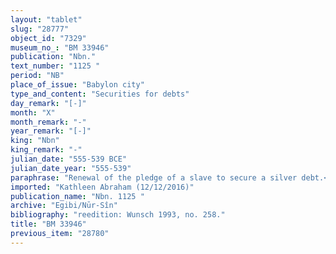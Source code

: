 ```yaml
---
layout: "tablet"
slug: "28777"
object_id: "7329"
museum_no_: "BM 33946"
publication: "Nbn."
text_number: "1125 "
period: "NB"
place_of_issue: "Babylon city"
type_and_content: "Securities for debts"
day_remark: "[-]"
month: "X"
month_remark: "-"
year_remark: "[-]"
king: "Nbn"
king_remark: "-"
julian_date: "555-539 BCE"
julian_date_year: "555-539"
paraphrase: "Renewal of the pledge of a slave to secure a silver debt.<br /> <strong>B<sub>1</sub></strong> and his wife (<strong><sup>f</sup>B<sub>2</sub></strong>) owe a broken amount of silver to <strong>A</strong>. The debtors&rsquo;&nbsp; slave, who had already been pledged to the creditor for an earlier promissory note, will remain pledged. No other creditor shall exercise any rights over the pledged slave until the debt is fully repaid. <strong>C<sub>1</sub></strong> and <strong><sup>f</sup>C<sub>2</sub></strong> acts as guarantors for the payment. In addition, the debtors&rsquo;s earlier debt is still pending, and the same is true for a debt owed by the guarantors (<strong>C<sub>1</sub></strong> and <strong><sup>f</sup>C<sub>2</sub></strong>) that is secured by their mutual warranty.<br /> &nbsp;<br /> <strong>A</strong> = Iddin-Marduk/Iqī&scaron;āya//Nūr-S&icirc;n; <strong>B<sub>1</sub></strong> = &Scaron;ama&scaron;-&scaron;umu-iddin/Nab&ucirc;-ahhē-iddin//Etellu; <strong><sup>f</sup>B<sub>2</sub></strong> = <sup>f</sup>Amtia, wife of <strong>B<sub>1</sub></strong>; <strong>C<sub>1 </sub></strong>= Ardia; <strong><sup>f</sup>C<sub>2</sub></strong>= <sup>f</sup>Tapa&scaron;&scaron;ara, wife of <strong>C<sub>1</sub></strong>"
imported: "Kathleen Abraham (12/12/2016)"
publication_name: "Nbn. 1125 "
archive: "Egibi/Nūr-Sîn"
bibliography: "reedition: Wunsch 1993, no. 258."
title: "BM 33946"
previous_item: "28780"
---
```

